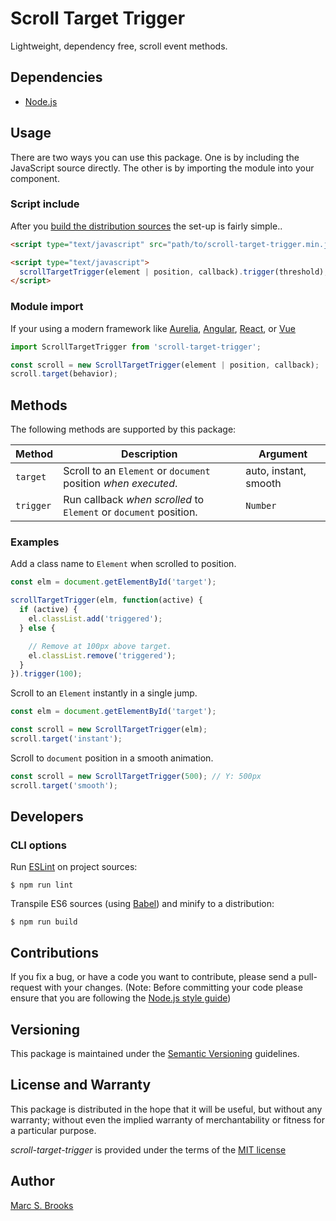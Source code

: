 # Scroll Target Trigger

Lightweight, dependency free, scroll event methods.

## Dependencies

- [Node.js](https://nodejs.org)

## Usage

There are two ways you can use this package.  One is by including the JavaScript source directly.  The other is by importing the module into your component.

### Script include

After you [build the distribution sources](#cli-options) the set-up is fairly simple..

```html
<script type="text/javascript" src="path/to/scroll-target-trigger.min.js"></script>

<script type="text/javascript">
  scrollTargetTrigger(element | position, callback).trigger(threshold);
</script>
```

### Module import

If your using a modern framework like [Aurelia](https://aurelia.io), [Angular](https://angular.io), [React](https://reactjs.org), or [Vue](https://vuejs.org)

```javascript
import ScrollTargetTrigger from 'scroll-target-trigger';

const scroll = new ScrollTargetTrigger(element | position, callback);
scroll.target(behavior);
```

## Methods

The following methods are supported by this package:

| Method    | Description                                                       | Argument              |
|-----------|-------------------------------------------------------------------|-----------------------|
| `target`  | Scroll to an `Element` or `document` position _when executed_.    | auto, instant, smooth |
| `trigger` | Run callback _when scrolled_ to `Element` or `document` position. | `Number`              |

### Examples

Add a class name to `Element` when scrolled to position.

```javascript
const elm = document.getElementById('target');

scrollTargetTrigger(elm, function(active) {
  if (active) {
    el.classList.add('triggered');
  } else {

    // Remove at 100px above target.
    el.classList.remove('triggered');
  }
}).trigger(100);
```

Scroll to an `Element` instantly in a single jump.

```javascript
const elm = document.getElementById('target');

const scroll = new ScrollTargetTrigger(elm);
scroll.target('instant');
```

Scroll to `document` position in a smooth animation.

```javascript
const scroll = new ScrollTargetTrigger(500); // Y: 500px
scroll.target('smooth');
```

## Developers

### CLI options

Run [ESLint](https://eslint.org) on project sources:

    $ npm run lint

Transpile ES6 sources (using [Babel](https://babeljs.io)) and minify to a distribution:

    $ npm run build

## Contributions

If you fix a bug, or have a code you want to contribute, please send a pull-request with your changes. (Note: Before committing your code please ensure that you are following the [Node.js style guide](https://github.com/felixge/node-style-guide))

## Versioning

This package is maintained under the [Semantic Versioning](https://semver.org) guidelines.

## License and Warranty

This package is distributed in the hope that it will be useful, but without any warranty; without even the implied warranty of merchantability or fitness for a particular purpose.

_scroll-target-trigger_ is provided under the terms of the [MIT license](http://www.opensource.org/licenses/mit-license.php)

## Author

[Marc S. Brooks](https://github.com/nuxy)
